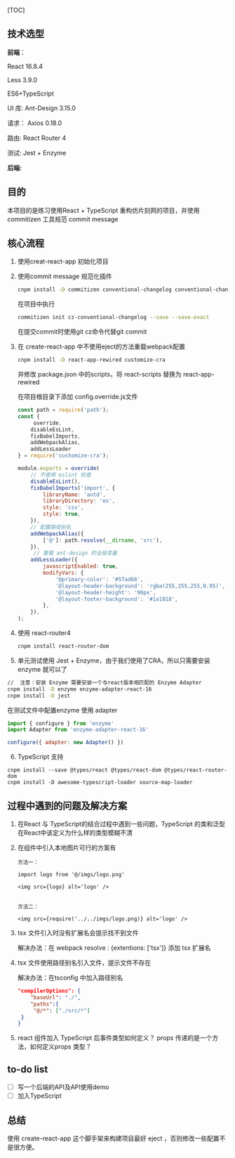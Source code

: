 

[TOC]

## 技术选型

**前端**：

React 16.8.4

Less 3.9.0

ES6+TypeScript

UI 库:    Ant-Design 3.15.0

请求：  Axios 0.18.0

路由:    React Router 4

测试:    Jest + Enzyme 

**后端:**



## 目的

本项目的是练习使用React + TypeScript 重构仿片刻网的项目，并使用 commitizen 工具规范 commit message

## 核心流程

1. 使用creat-react-app 初始化项目

2. 使用commit message 规范化插件

   ```bash
   cnpm install -D commitizen conventional-changelog conventional-changelog-cli
   ```

   在项目中执行

   ```bash
   commitizen init cz-conventional-changelog --save --save-exact
   ```

   在提交commit时使用git cz命令代替git commit

3. 在 create-react-app 中不使用eject的方法重载webpack配置

   ```bash
   cnpm install -D react-app-rewired customize-cra
   ```

   并修改 package.json 中的scripts，将 react-scripts 替换为 react-app-rewired

   在项目根目录下添加 config.override.js文件

   ```javascript
   const path = require('path');
   const { 
    	override, 
       disableEsLint,
       fixBabelImports, 
       addWebpackAlias, 
       addLessLoader 
   } = require('customize-cra');
   
   module.exports = override(
       // 不使用 eslint 检查
       disableEsLint(),
       fixBabelImports('import', {
           libraryName: 'antd',
           libraryDirectory: 'es',
           style: 'css',
           style: true,
       }),
       // 配置路径别名
       addWebpackAlias({
           ['@']: path.resolve(__dirname, 'src'),
       }),
    	// 重载 ant-design 的全局变量   
       addLessLoader({
           javascriptEnabled: true,
           modifyVars: {
               '@primary-color': '#57ad68',
               '@layout-header-background': 'rgba(255,255,255,0.95)',
               '@layout-header-height': '90px',
               '@layout-footer-background': '#1a1818',
           },
       }),
   );
   ```

4. 使用 react-router4 

   ```bash
   cnpm install react-router-dom
   ```

5.  单元测试使用 Jest + Enzyme，由于我们使用了CRA，所以只需要安装enzyme 就可以了

   ```bash
   //  注意：安装 Enzyme 需要安装一个与react版本相匹配的 Enzyme Adapter
   cnpm install -D enzyme enzyme-adapter-react-16
   cnpm install -D jest 	
   ```

   在测试文件中配置enzyme 使用 adapter	

   ```javascript
   import { configure } from 'enzyme'
   import Adapter from 'enzyme-adapter-react-16'
   
   configure({ adapter: new Adapter() })
   ```

6.  TypeScript 支持

   ```
   cnpm install --save @types/react @types/react-dom @types/react-router-dom
   cnpm install -D awesome-typescript-loader source-map-loader
   ```

   

## 过程中遇到的问题及解决方案

1. 在React 与 TypeScript的结合过程中遇到一些问题，TypeScript 的类和泛型在React中该定义为什么样的类型模糊不清

2. 在组件中引入本地图片可行的方案有

   ```react
   方法一：
   
   import logo from '@/imgs/logo.png'
   
   <img src={logo} alt='logo' />
   
   
   方法二：
   
   <img src={require('../../imgs/logo.png)} alt='logo' />
   ```

   

3. tsx 文件引入时没有扩展名会提示找不到文件

   解决办法：在 webpack  resolve : {extentions: ['tsx']} 添加 tsx 扩展名

4. tsx 文件使用路径别名引入文件，提示文件不存在

   解决办法：在tsconfig 中加入路径别名

   ```json
   "compilerOptions": {
       "baseUrl": "./",
       "paths":{
   		"@/*": ["./src/*"]
   	}
   }
   ```

   

5. react 组件加入 TypeScript 后事件类型如何定义？ props 传递的是一个方法，如何定义props 类型？

## to-do list

- [ ] 写一个后端的API及API使用demo
- [ ] 加入TypeScript

## 总结

使用 create-react-app 这个脚手架来构建项目最好 eject ，否则修改一些配置不是很方便。